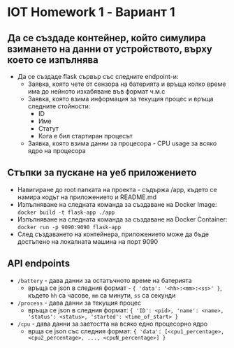# IOT Homework 1 - Вариант 1
## Да се създаде контейнер, който симулира взимането на данни от устройството, върху което се изпълнява
- Да се създаде flask сървър със следните endpoint-и:
    - Заявка, която чете от сензора на батерията и връща колко време има до нейното изхабяване във формат ч.м.с
    - Заявка, която взима информация за текущия процес и връща следните стойности:
        - ID
        - Име   
        - Статут
        - Кога е бил стартиран процесът
    - Заявка, която взима данни за процесора - CPU usage за всяко ядро на процесора

## Стъпки за пускане на уеб приложението
- Навигиране до root папката на проекта - съдържа /app, където се намира кодът на приложението и README.md
- Изпълняване на следната команда за създаване на Docker Image: `docker build -t flask-app ./app`
- Изпълняване на следната команда за създаване на Docker Container: `docker run -p 9090:9090 flask-app`
- След създаването на контейнера, приложението може да бъде достъпено на локалната машина на порт 9090

## API endpoints
- `/battery` - дава данни за остатъчното време на батерията
    - връща се json в следния формат - `{ 'data': '<hh>:<mm>:<ss>' }`, където `hh` са часове, `mm` са минути, `ss` са секунди
- `/process` - дава данни за текущия процес
    - връща се json в следния формат:
      `{ 'ID': <pid>, 'name': <name>, 'status': <status>, 'started': <time_of_start> }`
- `/cpu` - дава данни за заетостта на всяко едно процесорно ядро
    - врща се json със следния формат:
      `{ 'data': [<cpu1_percentage>, <cpu2_percentage>, ..., <cpuN_percentage>] }`
      
